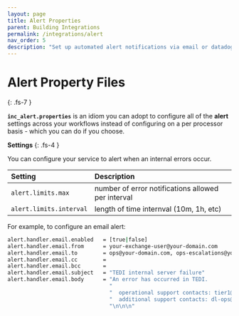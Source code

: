 ```yaml
---
layout: page
title: Alert Properties
parent: Building Integrations
permalink: /integrations/alert
nav_order: 5
description: "Set up automated alert notifications via email or datadog in TEDI to monitor and respond to system events within your integrations"
---
```


# Alert Property Files
{: .fs-7 }

**`inc_alert.properties`** is an idiom you can adopt to configure all of the **alert** settings across your workflows instead of configuring on a per processor basis - which you can do if you choose.

**Settings**
{: .fs-4 }

You can configure your service to alert when an internal errors occur.

| **Setting**                    | **Description**          |
|:------------------------------|:--------------------------|
| `alert.limits.max`            | number of error notifications allowed per interval |
| `alert.limits.interval`       | length of time internval (10m, 1h, etc) |


For example, to configure an email alert:

```sh
alert.handler.email.enabled   = [true|false]
alert.handler.email.from      = your-exchange-user@your-domain.com
alert.handler.email.to        = ops@your-domain.com, ops-escalations@your-domain.com
alert.handler.email.cc        = 
alert.handler.email.bcc       = 
alert.handler.email.subject   = "TEDI internal server failure"
alert.handler.email.body      = "An error has occurred in TEDI.                          \n" \
                                "                                                        \n" \
                                "  operational support contacts: tier1@your-domain.com   \n" \
                                "  additional support contacts: dl-ops@your-domain.com   \n" \
                                "\n\n\n"
```